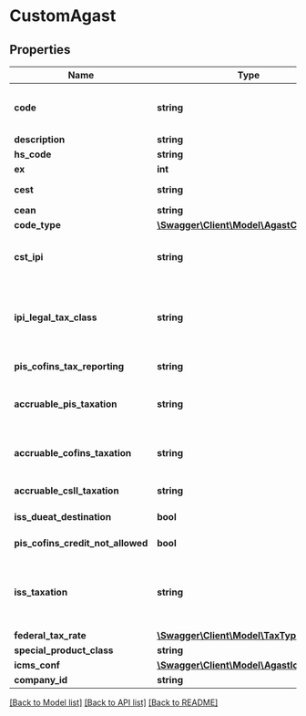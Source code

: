 # CustomAgast

## Properties
Name | Type | Description | Notes
------------ | ------------- | ------------- | -------------
**code** | **string** | Agast Code. AGAST (Avalara Goods and Services Types) are preset products with default tax definitions available to be used as provided or copied to create an specific comapany item. | 
**description** | **string** | Agast Description | [optional] 
**hs_code** | **string** | harmonized code, NCM or LC 116 | [optional] 
**ex** | **int** | hsCode Exception for IPI tax | [optional] 
**cest** | **string** | tax substitution code - Codigo especificador da Substuicao Tributaria | [optional] 
**cean** | **string** | GTIN NUMBER | [optional] 
**code_type** | [**\Swagger\Client\Model\AgastCodeType**](AgastCodeType.md) |  | [optional] 
**cst_ipi** | **string** | Inform if this process is subject to IPI taxation on output process - &#39;50&#39; # Saída Tributada - &#39;51&#39; # Saída Tributável com Alíquota Zero - &#39;52&#39; # Saída Isenta - &#39;53&#39; # Saída Não-Tributada - &#39;54&#39; # Saída Imune | [optional] 
**ipi_legal_tax_class** | **string** | Legal tax classificação for IPI (enquadramento tributário) When the process has CST IPI 52 or 54, it is mandatory to inform a Reason Code, see Anexo XIV - Código de Enquadramento Legal do IPI from  http://www.nfe.fazenda.gov.br/portal/exibirArquivo.aspx?conteudo&#x3D;mCnJajU4BKU&#x3D; | [optional] 
**pis_cofins_tax_reporting** | **string** | when the company is Real Profit inform if this item is cumulative or no cumulative by default | [optional] 
**accruable_pis_taxation** | **string** | Inform if this item by nature is subject to PIS taxation or exempt - &#39;T&#39; # TAXABLE - &#39;Z&#39; # TAXABLE WITH RATE&#x3D;0.00 - &#39;E&#39; # EXEMPT - &#39;H&#39; # SUSPENDED - &#39;N&#39; # NO TAXABLE | [optional] 
**accruable_cofins_taxation** | **string** | Inform if this item by nature is subject to COFINS taxation or exempt - &#39;T&#39; # TAXABLE - &#39;Z&#39; # TAXABLE WITH RATE&#x3D;0.00 - &#39;E&#39; # EXEMPT - &#39;H&#39; # SUSPENDED - &#39;N&#39; # NO TAXABLE | [optional] 
**accruable_csll_taxation** | **string** | Inform if this item by nature is subject to CSLL taxation or exempt - &#39;T&#39; # TAXABLE - &#39;E&#39; # EXEMPT | [optional] 
**iss_dueat_destination** | **bool** | for service items with City Jurisdiction, inform where the ISS tax is due | [optional] 
**pis_cofins_credit_not_allowed** | **bool** | on Real Profit Purchase transaction, inform if this item allows tax credits when it is non-cumulative | [optional] 
**iss_taxation** | **string** | - &#39;T&#39; # TAXABLE - TRIBUTÁVEL INCLUSIVE PARA EXPORTAÇÃO&#39; - &#39;E&#39; # TAXABLE WITH EXEMPTION FOR EXPORTS - ISENTO PARA SERVIÇOS PRESTADOS AO EXTERIOR (DEFAULT) - &#39;F&#39; # EXEMPT - &#39;A&#39; # SUSPENDED FOR ADMINISTRATIVE REASON - &#39;L&#39; # SUSPENDED FOR LEGAL DECISION - &#39;I&#39; # IMMUNE | [optional] 
**federal_tax_rate** | [**\Swagger\Client\Model\TaxTypeRate[]**](TaxTypeRate.md) | This is an array of tax object related to an agast. | [optional] 
**special_product_class** | **string** |  | [optional] 
**icms_conf** | [**\Swagger\Client\Model\AgastIcmsConf[]**](AgastIcmsConf.md) | One per State | [optional] 
**company_id** | **string** | Company ID | 

[[Back to Model list]](../README.md#documentation-for-models) [[Back to API list]](../README.md#documentation-for-api-endpoints) [[Back to README]](../README.md)


